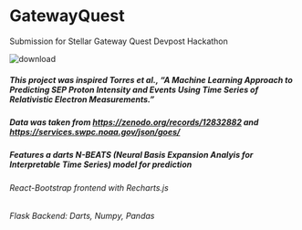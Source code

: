 # GatewayQuest
Submission for Stellar Gateway Quest Devpost Hackathon

![download](https://github.com/user-attachments/assets/33587d28-724e-4187-ad7a-d773cc8911d1)



##### This project was inspired Torres et al., “A Machine Learning Approach to Predicting SEP Proton Intensity and Events Using Time Series of Relativistic Electron Measurements.”
##### Data was taken from https://zenodo.org/records/12832882 and https://services.swpc.noaa.gov/json/goes/
##### Features a darts N-BEATS (Neural Basis Expansion Analyis for Interpretable Time Series) model for prediction
###### *React-Bootstrap* frontend with Recharts.js
###### *Flask Backend:* Darts, Numpy, Pandas
